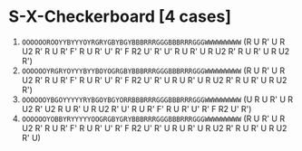 # S-X-Checkerboard [4 cases]

1. `OOOOOOROOYYBYYYOYRGRYGBYBGYBBBRRRGGGBBBRRRGGGWWWWWWWWW` (R U R' U R U2 R' R U R' F' R U R' U' R' F R2 U' R' U' R U R' U R U2 R' R U R' U R U2 R')
1. `OOOOOOYRGRYOYYYBYYBOYOGRGBYBBBRRRGGGBBBRRRGGGWWWWWWWWW` (R U R' U R U2 R' R U R' F' R U R' U' R' F R2 U' R' U R U R' U R U2 R' R U R' U R U2 R')
1. `OOOOOOYBGOYYYYYRYBGOYBGYORRBBBRRRGGGBBBRRRGGGWWWWWWWWW` (U R U R' U R U2 R' U2 R U R' U R U2 R' U' R U R' F' R U R' U' R' F R2 U' R')
1. `OOOOOOYOBBYRYYYYYOOGRGBYGRYBBBRRRGGGBBBRRRGGGWWWWWWWWW` (R U R' U R U2 R' R U R' F' R U R' U' R' F R2 U' R' U R U R' U R U2 R' R U R' U R U2 R' U)
